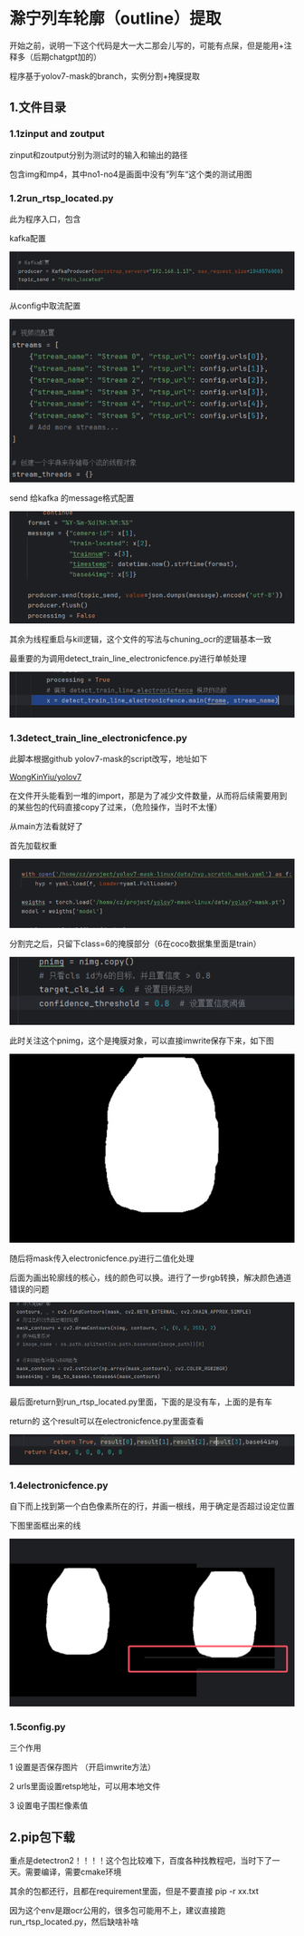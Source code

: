 # 滁宁列车轮廓（outline）提取

开始之前，说明一下这个代码是大一大二那会儿写的，可能有点屎，但是能用+注释多（后期chatgpt加的）

程序基于yolov7-mask的branch，实例分割+掩膜提取

## 1.文件目录

### 1.1zinput and zoutput

zinput和zoutput分别为测试时的输入和输出的路径

包含img和mp4，其中no1-no4是画面中没有”列车“这个类的测试用图

### 1.2run_rtsp_located.py

此为程序入口，包含

kafka配置

![image-20241220124105169](assets/image-20241220124105169.png)

从config中取流配置

![image-20241220124126177](assets/image-20241220124126177.png)

send 给kafka 的message格式配置

![image-20241220124151733](assets/image-20241220124151733.png)

其余为线程重启与kill逻辑，这个文件的写法与chuning_ocr的逻辑基本一致

最重要的为调用detect_train_line_electronicfence.py进行单帧处理

![image-20241220124308442](assets/image-20241220124308442.png)

### 1.3detect_train_line_electronicfence.py

此脚本根据github  yolov7-mask的script改写，地址如下

[WongKinYiu/yolov7](https://github.com/WongKinYiu/yolov7/blob/mask/tools/instance.ipynb)



在文件开头能看到一堆的import，那是为了减少文件数量，从而将后续需要用到的某些包的代码直接copy了过来，（危险操作，当时不太懂）



从main方法看就好了

首先加载权重

![image-20241220125156410](assets/image-20241220125156410.png)



分割完之后，只留下class=6的掩膜部分（6在coco数据集里面是train）

![image-20241220125337835](assets/image-20241220125337835.png)

此时关注这个pnimg，这个是掩膜对象，可以直接imwrite保存下来，如下图

![image-20241220125636483](assets/image-20241220125636483.png)

随后将mask传入electronicfence.py进行二值化处理

后面为画出轮廓线的核心，线的颜色可以换。进行了一步rgb转换，解决颜色通道错误的问题

![image-20241220125811048](assets/image-20241220125811048.png)

最后面return到run_rtsp_located.py里面，下面的是没有车，上面的是有车

return的 这个result可以在electronicfence.py里面查看

![image-20241220130129799](assets/image-20241220130129799.png)

### 1.4electronicfence.py

自下而上找到第一个白色像素所在的行，并画一根线，用于确定是否超过设定位置

下图里面框出来的线

![image-20241220130741088](assets/image-20241220130741088.png)

### 1.5config.py

三个作用

1 设置是否保存图片 （开启imwrite方法）

2 urls里面设置retsp地址，可以用本地文件

3 设置电子围栏像素值

## 2.pip包下载

重点是detectron2！！！！这个包比较难下，百度各种找教程吧，当时下了一天。需要编译，需要cmake环境

其余的包都还行，且都在requirement里面，但是不要直接 pip -r xx.txt

因为这个env是跟ocr公用的，很多包可能用不上，建议直接跑run_rtsp_located.py，然后缺啥补啥



